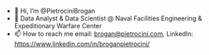 - 👋 Hi, I’m @PietrociniBrogan
- 🌱 Data Analyst & Data Scientist @ Naval Facilities Engineering & Expeditionary Warfare Center
- 📫 How to reach me email: brogan@pietrocini.com, LinkedIn: https://www.linkedin.com/in/broganpietrocini/

<!---
PietrociniBrogan/PietrociniBrogan is a ✨ special ✨ repository because its `README.md` (this file) appears on your GitHub profile.
You can click the Preview link to take a look at your changes.
--->
